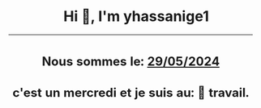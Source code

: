 <h1 align='center'>Hi 👋, I'm yhassanige1</h1>
<div align='center'>

|<h2 align='center'>Nous sommes le: <u>29/05/2024</u></h2><h2 align='center'>c'est un mercredi et je suis au: 🏢 travail.</h2>|
|---
</div>